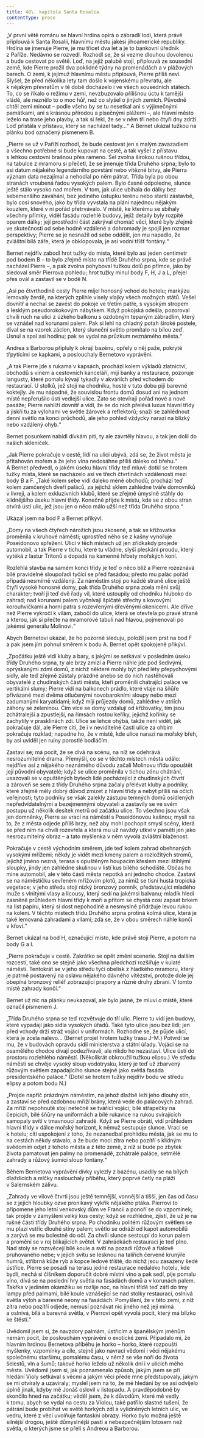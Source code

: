 ```yaml
---
title: 48\. kapitola Santa Rosalia
contentType: prose
---
```


<section>

„V první větě románu se hlavní hrdina opírá o zábradlí lodi, která právě připlouvá k Santa Rosalii, hlavnímu městu jakési jihoamerické republiky. Hrdina se jmenuje Pierre, je mu třicet dva let a je to bankovní úředník z Paříže. Nedávno se rozvedl. Rozhodl se, že si vezme dlouhou dovolenou a bude cestovat po světě. Loď, na jejíž palubě stojí, připlouvá ze sousední země, kde Pierre prožil dva poklidné týdny na promenádách a v plážových barech. O zemi, k jejímuž hlavnímu městu připlouvá, Pierre příliš neví. Slyšel, že před několika lety tam došlo k vojenskému převratu, ale k nějakým převratům v té době docházelo i ve všech sousedních státech. To, co se říkalo o režimu v zemi, nevzbuzovalo přílišnou úctu k tamější vládě, ale neznělo to o moc hůř, než co slyšel o jiných zemích. Původně chtěl zemi minout – podle všeho by se tu nesetkal ani s výjimečnými památkami, ani s krásnou přírodou a písečnými plážemi –, ale hlavní město leželo na trase jeho plavby, a tak si řekl, že se v něm tři nebo čtyři dny zdrží. Loď přistála v přístavu, který se nacházel tady…“ A Bernet ukázal tužkou na plánku bod označený písmenem B.

„Pierre se už v Paříži rozhodl, že bude cestovat jen s malým zavazadlem a všechno potřebné si bude kupovat na cestě, a tak vyšel z přístavu s lehkou cestovní brašnou přes rameno. Šel zvolna širokou rušnou třídou, na tabulce z mramoru si přečetl, že se jmenuje třída Druhého srpna; bylo to asi datum nějakého legendárního povstání nebo vítězné bitvy, ale Pierra význam data nezajímal a nehodlal po něm pátrat. Třída byla po obou stranách vroubená řadou vysokých palem. Bylo časné odpoledne, slunce ještě stálo vysoko nad mořem. V tom, jak ulice ubíhala do dálky bez sebemenšího zaváhání, bez jediného ústupku terénu nebo starší zástavbě, bylo cosi snového, jako by třída vyvstala na pláni najednou nějakým kouzlem, které v ní pořád přetrvávalo. V místě, ke kterému se sbíhaly všechny přímky, viděl fasádu rozlehlé budovy, jejíž detaily byly rozpité oparem dálky; její prostřední část zakrýval chomáč věcí, které byly zřejmě ve skutečnosti od sebe hodně vzdálené a dohromady je spojil jen rozmar perspektivy; Pierre se je nesnažil od sebe oddělit, jen mu napadlo, že zvláštní bílá záře, která je obklopovala, je asi vodní tříšť fontány.“

Bernet nejdřív zabodl hrot tužky do místa, které bylo asi jeden centimetr pod bodem B – to bylo zřejmě místo na třídě Druhého srpna, kde se právě nacházel Pierre –, a pak zvolna pohyboval tužkou dolů po přímce, jako by sledoval směr Pierrova pohledu; hrot tužky minul body F, H, J a L, přejel přes ovál a zastavil se v bodě N.

„Asi po čtvrthodině cesty Pierre míjel honosný vchod do hotelu; markýzu lemovaly žerdě, na kterých zplihle visely vlajky všech možných států. Vešel dovnitř a nechal se zavést do pokoje ve třetím patře, s vysokým stropem a lesklým pseudorokokovým nábytkem. Když pokojská odešla, pozoroval chvíli ruch na ulici z úzkého balkonu s ozdobným tepaným zábradlím, který se vznášel nad korunami palem. Pak si lehl na chladný potah široké postele, díval se na vzorek záclon, který sluneční světlo promítalo na bílou zeď. Usnul a spal asi hodinu; pak se vydal na průzkum neznámého města.“

Andrea s Barborou připluly k okraji bazénu, opřely o něj paže, pokryté třpytícími se kapkami, a poslouchaly Bernetovo vyprávění.

„A tak Pierre jde s rukama v kapsách, prochází kolem výkladů zlatnictví, obchodů s vínem a cestovních kanceláří, míjí banky a restaurace, pozoruje langusty, které pomalu kývají tykadly v akváriích před vchodem do restaurací. U stolků, jež stojí na chodníku, hosté v tuto dobu pijí barevné koktejly. Je mu nápadné, že souvislou frontu domů dosud ani na jednom místě nepřerušilo ústí vedlejší ulice. Zato se otevírají pořád nové a nové pasáže; Pierre nahlíží dovnitř a vidí, že se do nich přelévá luxus hlavní třídy a jiskří tu za výlohami ve světle žárovek a reflektorů; snaží se zahlédnout denní světlo na konci průchodů, ale jeho pohled vždycky narazí na blízký nebo vzdálený ohyb.“

Bernet posunkem nabídl dívkám pití, ty ale zavrtěly hlavou, a tak jen dolil do našich skleniček.

„Jak Pierre pokračuje v cestě, lidí na ulici ubývá, zdá se, že život města je přitahován mořem a že jeho vlna nedosáhne příliš daleko od břehu.“ A Bernet předvedl, o jakém úseku hlavní třídy teď mluví: dotkl se hrotem tužky místa, které se nacházelo asi ve třech čtvrtinách vzdálenosti mezi body B a F. „Také kolem sebe vidí daleko méně obchodů; prochází teď kolem zamčených dveří paláců, za jejichž sklem zahlédne tváře domovníků v livreji, a kolem exkluzivních klubů, které se zřejmě úmyslně stáhly do klidnějšího úseku hlavní třídy. Konečně přijde k místu, kde se z obou stran otvírá ústí ulic, jež jsou jen o něco málo užší než třída Druhého srpna.“

Ukázal jsem na bod F a Bernet přikývl.

„Domy na všech čtyřech nárožích jsou zkosené, a tak se křižovatka proměnila v kruhové náměstí; uprostřed něho se z kašny vynořuje Poseidonovo spřežení. Ulicí v těch místech už jen zřídkakdy projede automobil, a tak Pierre v tichu, které tu vládne, slyší pleskání proudu, který vytéká z lastur Tritonů a dopadá na kamenné hřbety mořských koní.

Rozlehlá stavba na samém konci třídy je teď o něco blíž a Pierre rozeznává bílé pravidelné sloupořadí tyčící se před fasádou; přesto mu palác pořád připadá nesmírně vzdálený. Za náměstím stojí po každé straně ulice ještě čtyři vysoké honosné domy, pak třída Druhého srpna zcela mění svůj charakter; tvoří ji teď dvě řady vil, které ustoupily od chodníku hluboko do zahrad; nad korunami palem vyčnívají špičaté střechy s kovovými korouhvičkami a horní patra s rozevřenými dřevěnými okenicemi. Ale dříve než Pierre vykročí k vilám, zabočí do ulice, která se otevřela po pravé straně a kterou, jak si přečte na mramorové tabuli nad hlavou, pojmenovali po jakémsi generálu Molinovi.“

Abych Bernetovi ukázal, že ho pozorně sleduju, položil jsem prst na bod F a pak jsem jím pohnul směrem k bodu A. Bernet opět spokojeně přikývl.

„Zpočátku ještě vidí kluby a bary, s jakými se setkával v posledním úseku třídy Druhého srpna, ty ale brzy zmizí a Pierre náhle jde pod šedivými, oprýskanými zdmi domů, z nichž některé mohly být před léty přepychovými sídly, ale teď zřejmě zůstaly prázdné anebo se do nich nastěhovali obyvatelé z chudinských částí města, kteří proměnili chátrající paláce ve vertikální slumy; Pierre vidí na balkonech prádlo, které vlaje na šňůře přivázané mezi dvěma otlučenými novobarokními sloupy nebo mezi zadumanými karyatidami; když míjí průjezdy domů, zahlédne v atriích záhony se zeleninou. Čím více se domy vzdalují od křižovatky, tím jsou zchátralejší a zpustlejší, na římsách rostou keříky, jejichž kořínky se zachytily v prasklinách zdi. Ulice se lehce ohýbá, takže není vidět, jak pokračuje dál, ale Pierre cítí, že i v neviditelné časti ulice za ohbím pokračuje rozklad; napadne ho, že v místě, kde ulice narazí na mořský břeh, by asi uviděl jen ruiny porostlé bodláčím.

Zastaví se; má pocit, že se dívá na scénu, na níž se odehrává nesrozumitelné drama. Přemýšlí, co se v těchto místech města událo: nejdříve asi z nějakého neznámého důvodu začali Molinovu třídu opouštět její původní obyvatelé; když se ulice proměnila v tichou zónu chátrání, usazovali se v opuštěných bytech lidé pocházející z chudinských čtvrtí a zároveň se sem z třídy Druhého srpna začaly přelévat kluby a podniky, které zřejmě měly dobrý důvod zmizet z hlavní třídy a nebýt příliš na očích veřejnosti; tyto podniky se však zalekly zástupu temných domů osídlených nepředvídatelnými a bezejmennými obyvateli a zastavily se ve svém postupu už několik desítek metrů od začátku ulice. To všechno jsou však jen domněnky, Pierre se vrací na náměstí s Poseidónovou kašnou; myslí na to, že z města odjede příliš brzy, než aby mohl pochopit smysl scény, která se před ním na chvíli rozevřela a která mu už navždy utkví v paměti jen jako nesrozumitelný obraz – a tato myšlenka v něm vyvolá zvláštní blaženost.

Pokračuje v cestě východním směrem, jde teď kolem zahrad obehnaných vysokými mřížemi; někdy je vidět mezi kmeny palem a rozložitých stromů, jejichž jméno nezná, terasa s opuštěným houpacím křeslem mezi štíhlými sloupky, jindy jen zahlédne skulinou v listí kus bílého schodiště. Občas ho mine automobil, ale v této části města nepotká ani jednoho chodce. Zastaví se na náměstíčku sevřeném mřížovím plotů, za nimiž se tísní hustá tropická vegetace; v jeho středu stojí nízký bronzový pomník, představující mladého muže s vlnitými vlasy a licousy, který sedí na jakémsi balvanu; mladík hledí zasněně průhledem hlavní třídy k moři a přitom se chystá cosi zapsat brkem na list papíru, který si dost nepohodlně a nesmyslně přidržuje levou rukou na koleni. V těchto místech třídu Druhého srpna protíná kolmá ulice, která je také lemovaná zahradami a vilami; zdá se, že v obou směrech náhle končí v křoví.“

Bernet ukázal na bod H, označující místo, kde právě stojí Pierre, a potom na body G a I.

„Pierre pokračuje v cestě. Zakrátko se opět změní scenerie. Stojí na dalším rozcestí, také ono se stejně jako všechna předchozí rozšiřuje v kulaté náměstí. Tentokrát se v jeho středu tyčí obelisk z hladkého mramoru, který je patrně postavený na oslavu nějakého dávného vítězství, protože dole jej obepíná bronzový reliéf zobrazující prapory a různé druhy zbraní. V tomto místě zahrady končí.“

Bernet už nic na plánku neukazoval, ale bylo jasné, že mluví o místě, které označil písmenem J.

„Třída Druhého srpna se teď rozvětvuje do tří ulic. Pierre tu vidí jen budovy, které vypadají jako sídla vysokých úřadů. Také tyto ulice jsou bez lidí; jen před vchody drží stráž vojáci v uniformách. Rozhodne se, že půjde ulicí, která je zcela nalevo… (Bernet projel hrotem tužky trasu J–M.) Potvrdí se mu, že v budovách opravdu sídlí ministerstva a státní úřady. Vojáci se na osamělého chodce dívají podezřívavě, ale nikdo ho nezastaví. Ulice ústí do prostoru rozlehlého náměstí. (Několikrát obkroužil tužkou elipsu.) Ve středu náměstí se chvěje vysoký sloup vodotrysku, který je teď už zbarvený růžovým světlem zapadajícího slunce stejně jako světlá fasáda presidentského paláce.“ (Dotkl se hrotem tužky nejdřív bodu ve středu elipsy a potom bodu N.)

„Projde napříč prázdným náměstím, na jehož dlažbě leží jeho dlouhý stín, a zastaví se před ozdobnou mříží brány, která vede do palácových zahrad. Za mříží nepohnutě stojí netečně se tvářící vojáci; bílé střapečky na čepicích, bílé šňůry na uniformách a bílé rukavice na rukou svírajících samopaly svítí v tmavnoucí zahradě. Když se Pierre obrátí, vidí průhledem hlavní třídy v dálce mořský horizont, k němuž sestupuje slunce. Vrací se k hotelu; cítí uspokojení z toho, že nezanedbal prohlídku města, jak se mu to na cestách někdy stávalo, a že bude moci zítra nebo pozítří s klidným svědomím odjet z tohoto města a z této země, z níž si bude po zbytek života pamatovat jen palmy na promenádě, zchátralé paláce, setmělé zahrady a růžový šumící sloup fontány.“

Během Bernetova vyprávění dívky vylezly z bazénu, usadily se na bílých dlaždicích a mlčky naslouchaly příběhu, který poprvé četly na pláži v Salernském zálivu.

„Zahrady ve vilové čtvrti jsou ještě temnější, vonnější a tišší, jen čas od času se z jejich hloubky ozve pronikavý výkřik nějakého ptáka. Pierrovi to připomene jeho letní venkovský dům ve Francii a ponoří se do vzpomínek; tak projde v zamyšlení velký kus cesty; když se rozhlédne, zjistí, že už je na rušné části třídy Druhého srpna. Po chodníku politém růžovým světlem se mu plazí vstříc dlouhé stíny palem; světlo se odráží od kapot automobilů a zarývá se mu bolestně do očí. Za chvíli slunce sestoupí do korun palem a promění se v roj blikajících světel. V zahrádkách restaurací je teď plno. Nad stoly se rozsvěcejí bílé koule a svítí na pozadí růžově a fialově pruhovaného nebe; v jejich svitu se lesknou na talířích červené krunýře humrů, stříbrná kůže ryb a kopce ledové tříště, do nichž jsou zasazeny šedé ústřice. Pierre se posadí na terasu jedné restaurace nedaleko hotelu, kde bydlí, nechá si číšníkem doporučit dobré místní víno a pak sedí, pije pomalu víno, dívá se na poslední hry světla na fasádách domů a v korunách palem. Takřka v jediném okamžiku se rozlije noc, na hlavní třídě teď září do tmy lampy před palmami, bílé koule vznášející se nad stolky restaurací, oslnivá světla výloh a barevné neony na fasádách. Pomyšlení, že v této zemi, z níž zítra nebo pozítří odjede, nemusí poznávat nic jiného než její mírná a oslnivá, bílá a barevná světla, v Pierrovi opět vyvolá pocit, který má blízko ke štěstí.“

Uvědomil jsem si, že navzdory palmám, ústřicím a španělským jménům nemám pocit, že poslouchám vyprávění o exotické zemi. Připadalo mi, že hlavním hrdinou Bernetova příběhu je horko – horko, které rozpouští myšlenky, vzpomínky a cíle, stejně jako navrací vědomí i věci nějakému společnému staršímu, pomalému času, v němž se vše noří do života šelestů, vln a šumů; takové horko leželo už několik dní i v ulicích mého města. Uvědomil jsem si, jak poznamenalo způsob, jakým jsem se při hledání Violy setkával s věcmi a jakým věci přede mne předstupovaly, jakým se mi otvíraly a uzavíraly; myslel jsem na to, že mé hledání by se asi odvíjelo úplně jinak, kdyby mě Jonáš oslovil v listopadu. A pravděpodobně by skončilo hned na začátku; věděl jsem, že k důvodům, které mě vedly k tomu, abych se vydal na cestu za Violou, také patřilo slastné tušení, že pátrání bude probíhat ve světě horkých zdí a vylidněných letních ulic, ve vedru, které z věcí uvolňuje fantaskní obrazy. Horko bylo možná ještě silnější drogou, ještě důmyslnější pastí a nebezpečnějším lotosem než světla, o kterých jsme se přeli s Andreou a Barborou.

</section>
